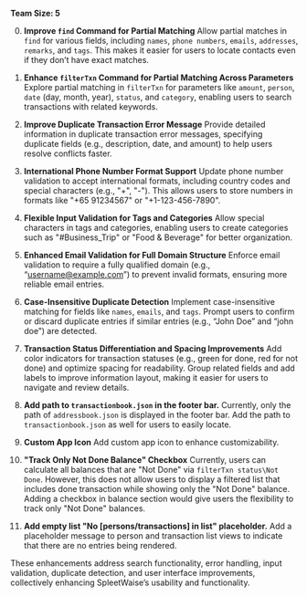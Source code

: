 **Team Size: 5**


0. **Improve `find` Command for Partial Matching**
Allow partial matches in `find` for various fields, including `names`, `phone numbers`, `emails`, `addresses`, `remarks`, and `tags`. This makes it easier for users to locate contacts even if they don’t have exact matches.

0. **Enhance `filterTxn` Command for Partial Matching Across Parameters**
Explore partial matching in `filterTxn` for parameters like `amount`, `person`, `date` (day, month, year), `status`, and `category`, enabling users to search transactions with related keywords.

0. **Improve Duplicate Transaction Error Message**
Provide detailed information in duplicate transaction error messages, specifying duplicate fields (e.g., description, date, and amount) to help users resolve conflicts faster.

0. **International Phone Number Format Support**
Update phone number validation to accept international formats, including country codes and special characters (e.g., "+", "-"). This allows users to store numbers in formats like "+65 91234567" or "+1-123-456-7890".

0. **Flexible Input Validation for Tags and Categories**
Allow special characters in tags and categories, enabling users to create categories such as "#Business_Trip" or "Food & Beverage" for better organization.

0. **Enhanced Email Validation for Full Domain Structure**
Enforce email validation to require a fully qualified domain (e.g., “username@example.com”) to prevent invalid formats, ensuring more reliable email entries.

0. **Case-Insensitive Duplicate Detection**
Implement case-insensitive matching for fields like `names`, `emails`, and `tags`. Prompt users to confirm or discard duplicate entries if similar entries (e.g., “John Doe” and “john doe”) are detected.

0. **Transaction Status Differentiation and Spacing Improvements**
Add color indicators for transaction statuses (e.g., green for done, red for not done) and optimize spacing for readability. Group related fields and add labels to improve information layout, making it easier for users to navigate and review details.

0. **Add path to `transactionbook.json` in the footer bar.** Currently, only the path of `addressbook.json` is displayed in the footer bar. Add the path to `transactionbook.json` as well for users to easily locate.

0. **Custom App Icon**
Add custom app icon to enhance customizability.

0. **"Track Only Not Done Balance" Checkbox**
Currently, users can calculate all balances that are "Not Done" via `filterTxn status\Not Done`. However, this does not allow users to display a filtered list that includes done transaction while showing only the "Not Done" balance. Adding a checkbox in balance section would give users the flexibility to track only "Not Done" balances.

0. **Add empty list "No [persons/transactions] in list" placeholder.** Add a placeholder message to person and transaction list views to indicate that there are no entries being rendered.

These enhancements address search functionality, error handling, input validation, duplicate detection, and user interface improvements, collectively enhancing SpleetWaise’s usability and functionality.
